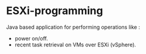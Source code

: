 # ESXi-programming
Java based application for performing operations like :
 - power on/off. 
 - recent task retrieval on VMs over ESXi (vSphere).